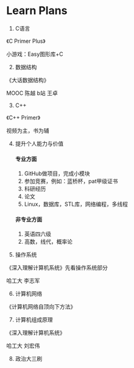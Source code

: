 # Learn Plans
1. C语言

《C Primer Plus》

小游戏：Easy图形库+C

2. 数据结构

《大话数据结构》

MOOC 陈越
b站 王卓

3. C++

《C++ Primer》

视频为主，书为辅

4. 提升个人能力与价值

    #### 专业方面
    1. GitHub做项目，完成小模块
    2. 参加竞赛，例如：蓝桥杯，pat甲级证书
    3. 科研经历
    4. 论文
    5. Linux，数据库，STL库，网络编程，多线程

    #### 非专业方面
    1. 英语四六级
    2. 高数，线代，概率论

5. 操作系统

《深入理解计算机系统》先看操作系统部分

哈工大 李志军

6. 计算机网络

《计算机网络自顶向下方法》

7. 计算机组成原理

《深入理解计算机系统》

哈工大 刘宏伟

8. 政治大三刷
